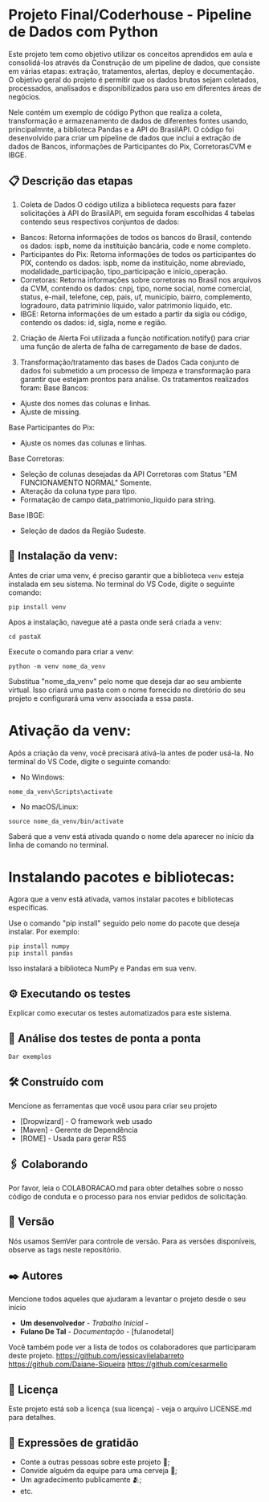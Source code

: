 # Projeto Final/Coderhouse - Pipeline de Dados com Python
Este projeto tem como objetivo utilizar os conceitos aprendidos em aula e consolidá-los através da Construção de um pipeline de dados, que consiste em várias etapas: extração, tratamentos, alertas, deploy e documentação.
O objetivo geral do projeto é permitir que os dados brutos sejam coletados, processados, analisados e disponibilizados para uso em diferentes áreas de negócios.

Nele contém um exemplo de código Python que realiza a coleta, transformação e armazenamento de dados de diferentes fontes usando, principalmnte, a biblioteca Pandas e a API do BrasilAPI.
O código foi desenvolvido para criar um pipeline de dados que inclui a extração de dados de Bancos, informações de Participantes do Pix, CorretorasCVM e IBGE.

## 📋 Descrição das etapas

1. Coleta de Dados
 O código utiliza a biblioteca requests para fazer solicitações à API do BrasilAPI, em seguida foram escolhidas 4 tabelas contendo seus respectivos conjuntos de dados:
  * Bancos: Retorna informações de todos os bancos do Brasil, contendo os dados: ispb, nome da instituição bancária, code e nome completo.
  * Participantes do Pix: Retorna informações de todos os participantes do PIX, contendo os dados: ispb, nome da instituição, nome abreviado, modalidade_participação, tipo_participação e inicio_operação.
  * Corretoras: Retorna informações sobre corretoras no Brasil nos arquivos da CVM, contendo os dados: cnpj, tipo, nome social, nome comercial, status, e-mail, telefone, cep, pais, uf, município, bairro, complemento, logradouro, data patriminio líquido, valor patrimonio liquido, etc.
  * IBGE: Retorna informações de um estado a partir da sigla ou código, contendo os dados: id, sigla, nome e região.

2. Criação de Alerta
 Foi utilizada a função notification.notify() para criar uma função de alerta de falha de carregamento de base de dados.

3. Transformação/tratamento das bases de Dados
 Cada conjunto de dados foi submetido a um processo de limpeza e transformação para garantir que estejam prontos para análise. Os tratamentos realizados foram:
 Base Bancos:
  * Ajuste dos nomes das colunas e linhas.
  * Ajuste de missing.

 Base Participantes do Pix:
  * Ajuste os nomes das colunas e linhas.

 Base Corretoras:
  * Seleção de colunas desejadas da API Corretoras com Status "EM FUNCIONAMENTO NORMAL" Somente.
  * Alteração da coluna type para tipo.
  * Formatação de campo data_patrimonio_liquido para string.

 Base IBGE:
  * Seleção de dados da Região Sudeste.

## 🔧 Instalação da venv:

Antes de criar uma venv, é preciso garantir que a biblioteca `venv` esteja instalada em seu sistema. No terminal do VS Code, digite o seguinte comando:

```
pip install venv
```
Apos a instalação, navegue até a pasta onde será criada a venv:

```
cd pastaX
```
Execute o comando para criar a venv:

```
python -m venv nome_da_venv
```
Substitua "nome_da_venv" pelo nome que deseja dar ao seu ambiente virtual. Isso criará uma pasta com o nome fornecido no diretório do seu projeto e configurará uma venv associada a essa pasta.

# Ativação da venv:

Após a criação da venv, você precisará ativá-la antes de poder usá-la. No terminal do VS Code, digite o seguinte comando:

- No Windows:
```
nome_da_venv\Scripts\activate
```
- No macOS/Linux:
```
source nome_da_venv/bin/activate
```
Saberá que a venv está ativada quando o nome dela aparecer no início da linha de comando no terminal.

# Instalando pacotes e bibliotecas:

Agora que a venv está ativada, vamos instalar pacotes e bibliotecas específicas.

Use o comando "pip install" seguido pelo nome do pacote que deseja instalar. Por exemplo:
```
pip install numpy
pip install pandas
```
Isso instalará a biblioteca NumPy e Pandas em sua venv.

## ⚙️ Executando os testes
Explicar como executar os testes automatizados para este sistema.

## 🔩 Análise dos testes de ponta a ponta

```
Dar exemplos
```

## 🛠️ Construído com
Mencione as ferramentas que você usou para criar seu projeto

* [Dropwizard] - O framework web usado
* [Maven] - Gerente de Dependência
* [ROME] - Usada para gerar RSS

## 🖇️ Colaborando

Por favor, leia o COLABORACAO.md para obter detalhes sobre o nosso código de conduta e o processo para nos enviar pedidos de solicitação.

## 📌 Versão
Nós usamos SemVer para controle de versão. Para as versões disponíveis, observe as tags neste repositório.

## ✒️ Autores
Mencione todos aqueles que ajudaram a levantar o projeto desde o seu início

* **Um desenvolvedor** - *Trabalho Inicial* - 
* **Fulano De Tal** - *Documentação* - [fulanodetal]

Você também pode ver a lista de todos os colaboradores que participaram deste projeto.
https://github.com/jessicavilelabarreto
https://github.com/Daiane-Siqueira
https://github.com/cesarmello

## 📄 Licença
Este projeto está sob a licença (sua licença) - veja o arquivo LICENSE.md para detalhes.

## 🎁 Expressões de gratidão
* Conte a outras pessoas sobre este projeto 📢;
* Convide alguém da equipe para uma cerveja 🍺;
* Um agradecimento publicamente 🫂;
* etc.
